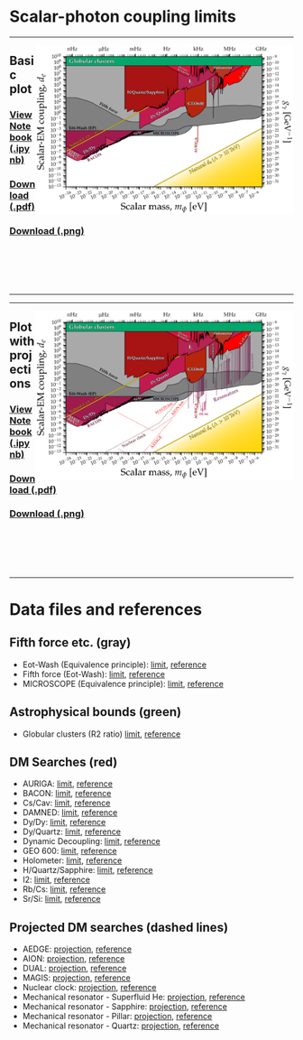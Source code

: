 # Scalar-photon coupling limits
---
[<img align="right" height="300" src="../plots/plots_png/ScalarPhoton.png">](https://github.com/cajohare/AxionLimits/raw/master/plots/plots_png/ScalarPhoton.png)
## Basic plot
### [View Notebook (.ipynb)](https://github.com/cajohare/AxionLimits/blob/master/Scalars.ipynb)
### [Download (.pdf)](https://github.com/cajohare/AxionLimits/raw/master/plots/ScalarPhoton.pdf)
### [Download (.png)](https://github.com/cajohare/AxionLimits/raw/master/plots/plots_png/ScalarPhoton.png)
### &nbsp;
### &nbsp;
---

---
[<img align="right" height="300" src="../plots/plots_png/ScalarPhoton_with_Projections.png">](https://github.com/cajohare/AxionLimits/raw/master/plots/plots_png/ScalarPhoton_with_Projections.png)
## Plot with projections
### [View Notebook (.ipynb)](https://github.com/cajohare/AxionLimits/blob/master/Scalars.ipynb)
### [Download (.pdf)](https://github.com/cajohare/AxionLimits/raw/master/plots/ScalarPhoton_with_Projections.pdf)
### [Download (.png)](https://github.com/cajohare/AxionLimits/raw/master/plots/plots_png/ScalarPhoton_with_Projections.png)
### &nbsp;
### &nbsp;
---

# Data files and references

## Fifth force etc. (gray)
* Eot-Wash (Equivalence principle): [limit](https://github.com/cajohare/AxionLimits/raw/master/limit_data/ScalarPhoton/EotWashEP.txt), [reference](https://arxiv.org/abs/1807.04512)
* Fifth force (Eot-Wash): [limit](https://github.com/cajohare/AxionLimits/raw/master/limit_data/ScalarPhoton/FifthForce.txt), [reference](https://arxiv.org/abs/1508.01798)
* MICROSCOPE (Equivalence principle): [limit](https://github.com/cajohare/AxionLimits/raw/master/limit_data/ScalarPhoton/MICROSCOPE.txt), [reference](https://arxiv.org/abs/1712.00483)

## Astrophysical bounds (green)
* Globular clusters (R2 ratio) [limit](https://github.com/cajohare/AxionLimits/raw/master/limit_data/ScalarPhoton/GlobularClusters.txt), [reference](https://arxiv.org/abs/2207.03102)

## DM Searches (red)
* AURIGA: [limit](https://github.com/cajohare/AxionLimits/raw/master/limit_data/ScalarPhoton/AURIGA.txt), [reference](https://arxiv.org/abs/1607.07327)
* BACON: [limit](https://github.com/cajohare/AxionLimits/raw/master/limit_data/ScalarPhoton/BACON.txt), [reference](https://arxiv.org/abs/2005.14694)
* Cs/Cav: [limit](https://github.com/cajohare/AxionLimits/raw/master/limit_data/ScalarPhoton/CsCav.txt), [reference](https://arxiv.org/abs/2201.02042)
* DAMNED: [limit](https://github.com/cajohare/AxionLimits/raw/master/limit_data/ScalarPhoton/DAMNED.txt), [reference](https://arxiv.org/abs/2006.07055)
* Dy/Dy: [limit](https://github.com/cajohare/AxionLimits/raw/master/limit_data/ScalarPhoton/DyDy.txt), [reference](https://arxiv.org/abs/1503.06886)
* Dy/Quartz: [limit](https://github.com/cajohare/AxionLimits/raw/master/limit_data/ScalarPhoton/DyQuartz.txt), [reference](https://arxiv.org/abs/2212.04413)
* Dynamic Decoupling: [limit](https://github.com/cajohare/AxionLimits/raw/master/limit_data/ScalarPhoton/DynamicDecoupling.txt), [reference](https://arxiv.org/abs/1902.02788)
* GEO 600: [limit](https://github.com/cajohare/AxionLimits/raw/master/limit_data/ScalarPhoton/GEO600.txt), [reference](https://arxiv.org/abs/2103.03783)
* Holometer: [limit](https://github.com/cajohare/AxionLimits/raw/master/limit_data/ScalarPhoton/Holometer.txt), [reference](https://arxiv.org/abs/2108.04746)
* H/Quartz/Sapphire: [limit](https://github.com/cajohare/AxionLimits/raw/master/limit_data/ScalarPhoton/HQuartzSapphire.txt), [reference](https://arxiv.org/abs/2010.08107)
* I2: [limit](https://github.com/cajohare/AxionLimits/raw/master/limit_data/ScalarPhoton/I2.txt), [reference](https://arxiv.org/abs/2111.06883)
* Rb/Cs: [limit](https://github.com/cajohare/AxionLimits/raw/master/limit_data/ScalarPhoton/RbCs.txt), [reference](https://arxiv.org/abs/1604.08514)
* Sr/Si: [limit](https://github.com/cajohare/AxionLimits/raw/master/limit_data/ScalarPhoton/SrSi.txt), [reference](https://arxiv.org/abs/2008.08773)

## Projected DM searches (dashed lines)
* AEDGE: [projection](https://github.com/cajohare/AxionLimits/raw/master/limit_data/ScalarPhoton/Projections/AEDGE.txt), [reference](https://arxiv.org/abs/2108.02468)
* AION: [projection](https://github.com/cajohare/AxionLimits/raw/master/limit_data/ScalarPhoton/Projections/AION-km.txt), [reference](https://arxiv.org/abs/2108.02468)
* DUAL: [projection](https://github.com/cajohare/AxionLimits/raw/master/limit_data/ScalarPhoton/Projections/DUAL.txt), [reference](https://arxiv.org/abs/1508.01798)
* MAGIS: [projection](https://github.com/cajohare/AxionLimits/raw/master/limit_data/ScalarPhoton/Projections/MAGIS-km.txt), [reference](https://arxiv.org/abs/2104.02835)
* Nuclear clock: [projection](https://github.com/cajohare/AxionLimits/raw/master/limit_data/ScalarPhoton/Projections/NuclearClock.txt), [reference](https://arxiv.org/abs/2203.14915)
* Mechanical resonator - Superfluid He: [projection](https://github.com/cajohare/AxionLimits/raw/master/limit_data/ScalarPhoton/Projections/Resonator-Helium.txt), [reference](https://arxiv.org/abs/1910.07574)
* Mechanical resonator - Sapphire: [projection](https://github.com/cajohare/AxionLimits/raw/master/limit_data/ScalarPhoton/Projections/Resonator-Sapphire.txt), [reference](https://arxiv.org/abs/1910.07574)
* Mechanical resonator - Pillar: [projection](https://github.com/cajohare/AxionLimits/raw/master/limit_data/ScalarPhoton/Projections/Resonator-Pillar.txt), [reference](https://arxiv.org/abs/1910.07574)
* Mechanical resonator - Quartz: [projection](https://github.com/cajohare/AxionLimits/raw/master/limit_data/ScalarPhoton/Projections/Resonator-Quartz.txt), [reference](https://arxiv.org/abs/1910.07574)